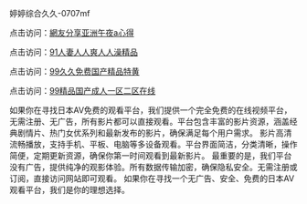 婷婷综合久久-0707mf

点击访问：<a href="https://bered.pages.dev/">網友分享亚洲午夜a心得</a>

点击访问：<a href="https://bsdf-5f5.pages.dev/">91人妻人人爽人人澡精品</a>

点击访问：<a href="https://bsdf-5f5.pages.dev/">99久久免费国产精品特黄</a>

点击访问：<a href="https://bsdf-5f5.pages.dev/">99精品国产成人一区二区在线</a>

如果你在寻找日本AV免费的观看平台，我们提供一个完全免费的在线视频平台，无需注册、无广告，所有影片都可以直接观看。平台包含丰富的影片资源，涵盖经典剧情片、热门女优系列和最新发布的影片，确保满足每个用户需求。
影片高清流畅播放，支持手机、平板、电脑等多设备观看。平台界面简洁，分类清晰，操作简便，定期更新资源，确保你第一时间观看到最新影片。
最重要的是，我们平台没有广告，提供纯净的观影体验。所有数据传输加密，确保隐私安全。无需注册或订阅，直接访问网站即可观看。
如果你在寻找一个无广告、安全、免费的日本AV观看平台，我们是你的理想选择。

<span style="display:none;">[Canonical link](https://github.com/df20250707/df02 ）</span>


